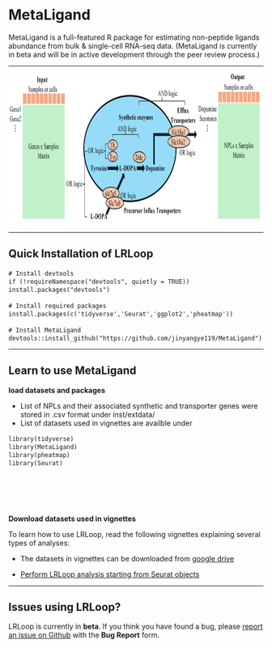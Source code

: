 
# MetaLigand

MetaLigand is a full-featured R package for estimating non-peptide ligands abundance from bulk & single-cell RNA-seq data.
(MetaLigand is currently in beta and will be in active development through the peer review process.)

<hr>

<div  align="center">
<img src="Figures/Fig1.png" width = "850" height = "300" alt="LRLoops" align=center />
</div>

<hr>

## Quick Installation of LRLoop

```{r}
# Install devtools
if (!requireNamespace("devtools", quietly = TRUE)) install.packages("devtools")

# Install required packages
install.packages(c('tidyverse','Seurat','ggplot2','pheatmap'))

# Install MetaLigand
devtools::install_github("https://github.com/jinyangye119/MetaLigand")
```

<hr>

## Learn to use MetaLigand

**load datasets and packages**
- List of NPLs and their associated synthetic and transporter genes were stored in .csv format under inst/extdata/
- List of datasets used in vignettes are availble under 

```{r}
library(tidyverse)
library(MetaLigand)
library(pheatmap)
library(Seurat)






```

**Download datasets used in vignettes**

To learn how to use LRLoop, read the following vignettes explaining several types of analyses:
- The datasets in vignettes can be downloaded from [google drive](https://drive.google.com/drive/folders/1WV0iSlAXCUwSZMSBnzsHdZc26RuyfunC?usp=sharing)

- [Perform LRLoop analysis starting from Seurat objects](vignettes/Main.md)





<hr>

## Issues using LRLoop?

LRLoop is currently in __beta__. If you think you have found a bug, please [report an issue on Github](https://github.com/Pinlyu3/LRLoop/issues) with the __Bug Report__ form.

